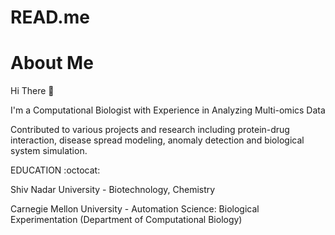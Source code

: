 # READ.me


# About Me

Hi There :wave:

I'm a Computational Biologist with Experience in Analyzing Multi-omics Data 

Contributed to various projects and research including protein-drug interaction, disease spread modeling, anomaly detection and biological system simulation.

EDUCATION :octocat:


Shiv Nadar University - Biotechnology, Chemistry

Carnegie Mellon University - Automation Science: Biological Experimentation (Department of Computational Biology)



